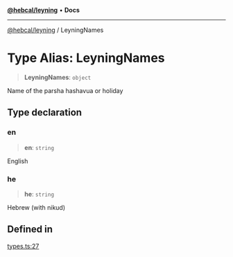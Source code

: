 [**@hebcal/leyning**](../README.md) • **Docs**

***

[@hebcal/leyning](../globals.md) / LeyningNames

# Type Alias: LeyningNames

> **LeyningNames**: `object`

Name of the parsha hashavua or holiday

## Type declaration

### en

> **en**: `string`

English

### he

> **he**: `string`

Hebrew (with nikud)

## Defined in

[types.ts:27](https://github.com/hebcal/hebcal-leyning/blob/686daf91ca80e1487976aba775587a09727384c4/src/types.ts#L27)
